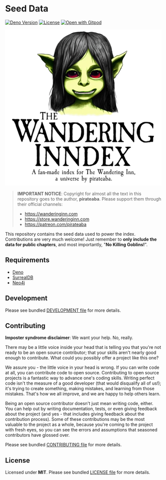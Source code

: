 # Seed Data

[![Deno Version](https://img.shields.io/badge/deno-v1.28.1-black)](https://deno.land/)
[![License](https://img.shields.io/badge/license-MIT-blue)](./LICENSE.md)
[![Open with Gitpod](https://img.shields.io/badge/Open%20with-Gitpod-908a85?logo=gitpod)](https://gitpod.io/#https://github.com/wandering-inndex/seed-data)

![The Wandering Inndex Logo](./static/banner.png)

> **IMPORTANT NOTICE**: Copyright for almost all the text in this repository goes to the author, **pirateaba**. Please support them through their official channels:
>
> - https://wanderinginn.com
> - https://store.wanderinginn.com
> - https://patreon.com/pirateaba

This repository contains the seed data used to power the index. Contributions are very much welcome! Just remember to **only include the data for public chapters**, and most importantly, "**No Killing Goblins!**".

## Requirements

- [Deno](https://deno.land/)
- [SurrealDB](https://surrealdb.com/)
- [Neo4j](https://neo4j.com/)

## Development

Please see bundled [DEVELOPMENT file](./DEVELOPMENT.md) for more details.

## Contributing

**Imposter syndrome disclaimer**: We want your help. No, really.

There may be a little voice inside your head that is telling you that you're not ready to be an open source contributor; that your skills aren't nearly good enough to contribute. What could you possibly offer a project like this one?

We assure you - the little voice in your head is wrong. If you can write code at all, you can contribute code to open source. Contributing to open source projects is a fantastic way to advance one's coding skills. Writing perfect code isn't the measure of a good developer (that would disqualify all of us!); it's trying to create something, making mistakes, and learning from those mistakes. That's how we all improve, and we are happy to help others learn.

Being an open source contributor doesn't just mean writing code, either. You can help out by writing documentation, tests, or even giving feedback about the project (and yes - that includes giving feedback about the contribution process). Some of these contributions may be the most valuable to the project as a whole, because you're coming to the project with fresh eyes, so you can see the errors and assumptions that seasoned contributors have glossed over.

Please see bundled [CONTRIBUTING file](./CONTRIBUTING.md) for more details.

## License

Licensed under **MIT**. Please see bundled [LICENSE file](./LICENSE.md) for more details.
